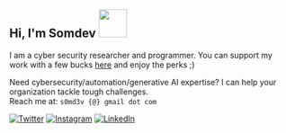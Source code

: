 <h2> Hi, I'm Somdev <img src="https://media.giphy.com/media/mGcNjsfWAjY5AEZNw6/giphy.gif" width="50"></h2>

I am a cyber security researcher and programmer. You can support my work with a few bucks [here](https://github.com/sponsors/s0md3v) and enjoy the perks ;)

Need cybersecurity/automation/generative AI expertise? I can help your organization tackle tough challenges.\
Reach me at: `s0md3v {@} gmail dot com`

[![Twitter](https://img.shields.io/badge/Twitter-%231DA1F2.svg?logo=X&logoColor=white)](https://x.com/s0md3v) [![Instagram](https://img.shields.io/badge/Instagram-%23E4405F.svg?logo=Instagram&logoColor=white)](https://instagram.com/s0md3v) [![LinkedIn](https://img.shields.io/badge/LinkedIn-%230077B5.svg?logo=linkedin&logoColor=white)](https://linkedin.com/in/s0md3v) 
